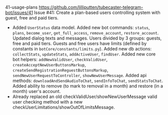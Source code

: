 41-usage-plans
https://github.com/lilliputten/tubecaster-telegram-bot/issues/41
Issue #41:
Create a plan-based users controlling system with guest, free and paid tiers.

- Added `UserStatus` data model. Added new bot commands: `status`, `plans`, `become_user`, `get_full_access`, `remove_account`, `restore_account`. Updated dialog texts and messages. Users divided by 3 groups: guests, free and paid tiers. Guests and free users have limits (defined by constants in `botCore/constants/limits.py`). Added new db actions: `collectStats`, `updateStats`, `addActiveUser`, `findUser`. Added new core bot helpers: `addNewValidUser`, `checkValidUser`, `createAcceptNewUserButtonsMarkup`, `createSendRegistrationReguestButtonsMarkup`, `sendNewUserRequestToController`, `showNewUserMessage`. Added api methods: `downloadAndSendAudioToChat`, `sendInfoToChat`, `sendStatsToChat`. Added ability to remove (to mark to removal in a month) and restore (in a month) user's account.
- Already replaced an old checkValidUser/showNewUserMessage valid user checking method with a new checkUserLimitations/showOutOfLimitsMessage.

